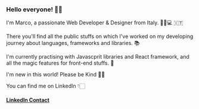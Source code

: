 ### Hello everyone! 🤟🏼

I'm Marco, a passionate Web Developer & Designer from Italy. 👦🏼💻 🇮🇹

There you'll find all the public stuffs on which I've worked on my developing journey about languages, frameworks and libraries. 📚

I'm currently practising with Javascprit libraries and React framework, and all the magic features for front-end stuffs. 🚀

I'm new in this world! Please be Kind 👏🏻

You can find me on LinkedIn 👇🏻
#### <a target="_blank" href="https://www.linkedin.com/in/marcofaltoni/"> LinkedIn Contact </a>
